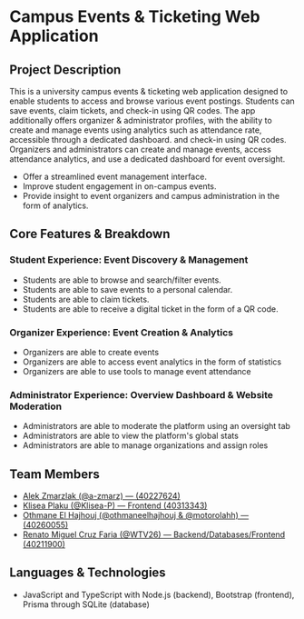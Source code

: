 # Campus Events & Ticketing Web Application

## Project Description

This is a university campus events & ticketing web application designed to enable students to access and browse various event postings. Students can save events, claim tickets, and check-in using QR codes. The app additionally offers organizer & administrator profiles, with the ability to create and manage events using analytics such as attendance rate, accessible through a dedicated dashboard.
and check-in using QR codes. Organizers and administrators can create and manage events, access attendance analytics, and use a dedicated dashboard for event oversight.

- Offer a streamlined event management interface.
- Improve student engagement in on-campus events.
- Provide insight to event organizers and campus administration in the form of analytics. 


## Core Features & Breakdown

### Student Experience: Event Discovery & Management
   - Students are able to browse and search/filter events.
   - Students are able to save events to a personal calendar.
   - Students are able to claim tickets.
   - Students are able to receive a digital ticket in the form of a QR code.

### Organizer Experience: Event Creation & Analytics

   - Organizers are able to create events
   - Organizers are able to access event analytics in the form of statistics
   - Organizers are able to use tools to manage event attendance

### Administrator Experience: Overview Dashboard & Website Moderation

   - Administrators are able to moderate the platform using an oversight tab
   - Administrators are able to view the platform's global stats
   - Administrators are able to manage organizations and assign roles

## Team Members
- [Alek Zmarzlak (@a-zmarz) — (40227624)](https://github.com/a-zmarz)
- [Klisea Plaku (@Klisea-P) — Frontend (40313343)](https://github.com/Klisea-P)
- [Othmane El Hajhouj (@othmaneelhajhouj & @motorolahh) — (40260055)](https://github.com/othmaneelhajhouj)
- [Renato Miguel Cruz Faria (@WTV26) — Backend/Databases/Frontend (40211900)](https://github.com/WTV26)

## Languages & Technologies
  - JavaScript and TypeScript with Node.js (backend), Bootstrap (frontend), Prisma through SQLite (database)
    

